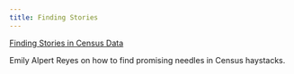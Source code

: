 ```yaml
---
title: Finding Stories
---
```


[Finding Stories in Census Data](https://source.opennews.org/articles/finding-stories-census-data/)  
  
Emily Alpert Reyes on how to find promising needles in Census haystacks.